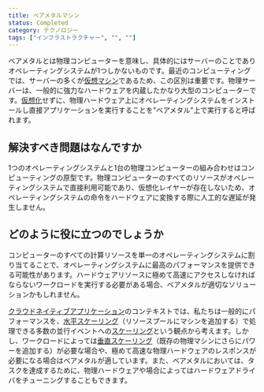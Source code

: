 ```yaml
---
title: ベアメタルマシン
status: Completed
category: テクノロジー
tags: ["インフラストラクチャー", "", ""]
---
```


ベアメタルとは物理コンピューターを意味し、具体的にはサーバーのことでありオペレーティングシステムが1つしかないものです。最近のコンピューティングでは、サーバーの多くが[仮想マシン](/ja/virtual-machine/)であるため、この区別は重要です。物理サーバーは、一般的に強力なハードウェアを内蔵したかなり大型のコンピューターです。[仮想化](/ja/virtualization/)せずに、物理ハードウェア上にオペレーティングシステムをインストールし直接アプリケーションを実行することを"ベアメタル"上で実行すると呼ばれます。

## 解決すべき問題はなんですか

1つのオペレーティングシステムと1台の物理コンピューターの組み合わせはコンピューティングの原型です。物理コンピューターのすべてのリソースがオペレーティングシステムで直接利用可能であり、仮想化レイヤーが存在しないため、オペレーティングシステムの命令をハードウェアに変換する際に人工的な遅延が発生しません。

## どのように役に立つのでしょうか

コンピューターのすべての計算リソースを単一のオペレーティングシステムに割り当てることで、オペレーティングシステムに最高のパフォーマンスを提供できる可能性があります。ハードウェアリソースに極めて高速にアクセスしなければならないワークロードを実行する必要がある場合、ベアメタルが適切なソリューションかもしれません。

[クラウドネイティブアプリケーション](/ja/cloud-native-apps/)のコンテキストでは、私たちは一般的にパフォーマンスを、[水平スケーリング](/ja/horizontal-scaling/)（リソースプールにマシンを追加する）で処理できる多数の並行イベントへの[スケーリング](/ja/scalability/)という観点から考えます。しかし、ワークロードによっては[垂直スケーリング](/ja/vertical-scaling/)（既存の物理マシンにさらにパワーを追加する）が必要な場合や、極めて高速な物理ハードウェアのレスポンスが必要になる場合はベアメタルが適しています。また、ベアメタルにおいては、タスクを達成するために、物理ハードウェアや場合によってはハードウェアドライバをチューニングすることもできます。
